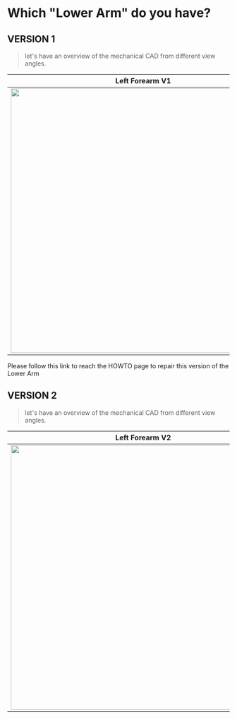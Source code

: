 # Which "Lower Arm" do you have?

## VERSION 1

> let's have an overview of the mechanical CAD from different view angles.

| Left Forearm V1                                 | Right Forearm V1                                |
| ----------------------------------------------- | ----------------------------------------------- |
| <img src ="../img/l-4RM-V1.gif" height = 600px> | <img src ="../img/r-4RM-V1.gif" height = 600px> |

Please follow this link to reach the HOWTO page to repair this version of the Lower Arm







## VERSION 2

> let's have an overview of the mechanical CAD from different view angles.

| Left Forearm V2                                 | Right Forearm V2                                |
| ----------------------------------------------- | ----------------------------------------------- |
| <img src ="../img/L-4RM-V2.gif" height = 600px> | <img src ="../img/r-4RM-V2.gif" height = 600px> |

